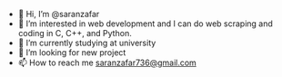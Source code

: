 - 👋 Hi, I’m @saranzafar
- 👀 I’m interested in web development and I can do web scraping and coding in C, C++, and Python.
- 🌱 I’m currently studying at university
- 💞️ I’m looking for new project
- 📫 How to reach me saranzafar736@gmail.com
<!---
saranzafar/saranzafar is a ✨ special ✨ repository because its `README.md` (this file) appears on your GitHub profile.
You can click the Preview link to take a look at your changes.
--->
